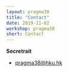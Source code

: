 ```yaml
---
layout: pragma38
title: "Contact"
date: 2019-11-02
workshop: pragma38
short: Contact
---
```


**Secretrait**<br/>
- <a href="mailto:pragma38@hku.hk">pragma38@hku.hk</a>

<!--
**Logistics (travel, venue, etc.):**<br>

- Johnny Nguyen, <a href="mailto:jnguyen@eng.ucsd.edu">jnguyen@eng.ucsd.edu</a>
<br> <br>

**Posters and Lightning Talks, Student Workshop**<br>

- Wassapon "Boom" Watanakeesuntorn, <a href="mailto:wassapon.watanakeesuntorn.wq0@is.naist.jp">wassapon.watanakeesuntorn.wq0@is.naist.jp</a> 
<br> <br>

**Demo Presentations:**<br>
- Sri Chusri Haryanti
- Hsiu-Mei Chou 

Send email to <a href="mailto:pragma-workshop-demos@googlegroups.com">pragma-workshop-demos@googlegroups.com</a> for any questions.
//-->
